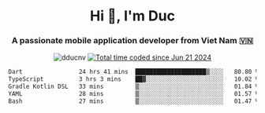 <h1 align="center">
  Hi 👋, I'm  Duc</h1>
<h3 align="center">A passionate mobile application developer from Viet Nam 🇻🇳</h3>  
  
<p align="center"> <img src="https://komarev.com/ghpvc/?username=dducnv&label=Profile%20views&color=0e75b6&style=flat" alt="dducnv" /> 
<a href="https://wakatime.com/@4d2a2cd9-1bcb-4dd1-84a4-dce128a35137"><img src="https://wakatime.com/badge/user/4d2a2cd9-1bcb-4dd1-84a4-dce128a35137.svg" alt="Total time coded since Jun 21 2024" /></a>
</p>  

<div align="center">
  <!--START_SECTION:waka-->

```txt
Dart                24 hrs 41 mins  ████████████████████▒░░░░   80.80 %
TypeScript          3 hrs 3 mins    ██▓░░░░░░░░░░░░░░░░░░░░░░   10.02 %
Gradle Kotlin DSL   33 mins         ▒░░░░░░░░░░░░░░░░░░░░░░░░   01.84 %
YAML                28 mins         ▒░░░░░░░░░░░░░░░░░░░░░░░░   01.57 %
Bash                27 mins         ▒░░░░░░░░░░░░░░░░░░░░░░░░   01.47 %
```

<!--END_SECTION:waka-->
</div>




  
